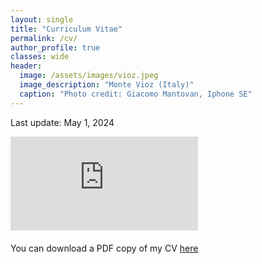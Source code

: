 ```yaml
---
layout: single
title: "Curriculum Vitae"
permalink: /cv/
author_profile: true
classes: wide
header:
  image: /assets/images/vioz.jpeg
  image_description: "Monte Vioz (Italy)"
  caption: "Photo credit: Giacomo Mantovan, Iphone SE"
---
```


Last update: May 1, 2024

<div style="margin-bottom: 20px;">
<embed src="https://gmantovan.github.io/assets/images/CV_Mantovan.pdf" type="application/pdf" />
</div>

<p>
You can download a PDF copy of my CV <a href="https://gmantovan.github.io/assets/images/CV_Mantovan.pdf">here</a>
</p>
